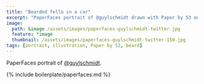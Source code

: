 ```yaml
---
title: "Bearded fella in a car"
excerpt: "PaperFaces portrait of @guylschmidt drawn with Paper by 53 on an iPad."
image: 
  path: &image /assets/images/paperfaces-guylschmidt-twitter.jpg 
  feature: *image
  thumbnail: /assets/images/paperfaces-guylschmidt-twitter-150.jpg
tags: [portrait, illustration, Paper by 53, beard]
---
```


PaperFaces portrait of [@guylschmidt](https://twitter.com/guylschmidt).

{% include boilerplate/paperfaces.md %}

